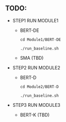 ## TODO:
- STEP1 RUN MODULE1

  - BERT-DE

    `cd Module1/BERT-DE`

    `./run_baseline.sh`

  - SMA (TBD) 

- STEP2 RUN MODULE2

  - BERT-D

    `cd Module2/BERT-D`

    `./run_baseline.sh`

- STEP3 RUN MODULE3

  - BERT-K (TBD)
